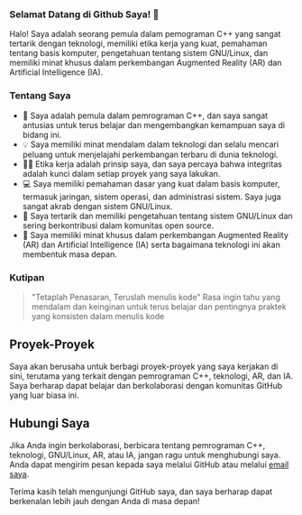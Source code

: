 ### Selamat Datang di Github Saya! 👋

Halo! Saya adalah seorang pemula dalam pemograman C++ yang sangat tertarik dengan teknologi, memiliki etika kerja yang kuat, pemahaman tentang basis komputer, pengetahuan tentang sistem GNU/Linux, dan memiliki minat khusus dalam perkembangan Augmented Reality (AR) dan Artificial Intelligence (IA).

### Tentang Saya

- 🚀 Saya adalah pemula dalam pemrograman C++, dan saya sangat antusias untuk terus belajar dan mengembangkan kemampuan saya di bidang ini.
- 💡 Saya memiliki minat mendalam dalam teknologi dan selalu mencari peluang untuk menjelajahi perkembangan terbaru di dunia teknologi.
- 👨‍💼 Etika kerja adalah prinsip saya, dan saya percaya bahwa integritas adalah kunci dalam setiap proyek yang saya lakukan.
- 💻 Saya memiliki pemahaman dasar yang kuat dalam basis komputer, termasuk jaringan, sistem operasi, dan administrasi sistem. Saya juga sangat akrab dengan sistem GNU/Linux.
- 🐧 Saya tertarik dan memiliki pengetahuan tentang sistem GNU/Linux dan sering berkontribusi dalam komunitas open source.
- 🌟 Saya memiliki minat khusus dalam perkembangan Augmented Reality (AR) dan Artificial Intelligence (IA) serta bagaimana teknologi ini akan membentuk masa depan.

### Kutipan

> "Tetaplah Penasaran, Teruslah menulis kode"
> Rasa ingin tahu yang mendalam dan keinginan untuk terus belajar dan pentingnya praktek yang konsisten dalam menulis kode

## Proyek-Proyek

Saya akan berusaha untuk berbagi proyek-proyek yang saya kerjakan di sini, terutama yang terkait dengan pemrograman C++, teknologi, AR, dan IA. Saya berharap dapat belajar dan berkolaborasi dengan komunitas GitHub yang luar biasa ini.

## Hubungi Saya

Jika Anda ingin berkolaborasi, berbicara tentang pemrograman C++, teknologi, GNU/Linux, AR, atau IA, jangan ragu untuk menghubungi saya. Anda dapat mengirim pesan kepada saya melalui GitHub atau melalui [email saya](mailto:rizkioctafadilah96@gmail.com).

Terima kasih telah mengunjungi GitHub saya, dan saya berharap dapat berkenalan lebih jauh dengan Anda di masa depan!
